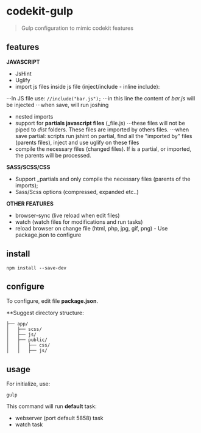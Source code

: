# codekit-gulp
> Gulp configuration to mimic codekit features

## features
**JAVASCRIPT**
- JsHint
- Uglify
- import js files inside js file (inject/include - inline include):

⋅⋅⋅In JS file use: ``` //include("bar.js"); ```
⋅⋅⋅in this line the content of *bar.js* will be injected
⋅⋅⋅when save, will run joshing

- nested imports
- support for **partials javascript files** (_file.js)
⋅⋅⋅these files will not be piped to *dist* folders. These files are imported by others files.
⋅⋅⋅when save partial:  scripts run jshint on partial, find all the "imported by" files (parents files),  inject and use uglify on these files
- compile the necessary files (changed files). If is a partial, or imported, the parents will be processed.

**SASS/SCSS/CSS**
- Support _partials and only compile the necessary files (parents of the imports);
- Sass/Scss options (compressed, expanded etc..)

**OTHER FEATURES**
- browser-sync (live reload when edit files)
- watch (watch files for modifications and run tasks)
- reload browser on change file (html, php, jpg, gif, png) - Use package.json to configure


## install
```shell
npm install --save-dev
```

## configure
To configure, edit file **package.json**.

**Suggest directory structure:

```
├── app/
│   ├── scss/
│   ├── js/
│   ├── public/
│   │   ├── css/ 
│   │   ├── js/
```

## usage
For initialize, use:
```shell
gulp
```
This command will run **default** task:
- webserver (port default 5858) task
- watch task
